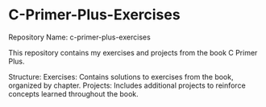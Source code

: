 # C-Primer-Plus-Exercises
Repository Name: c-primer-plus-exercises

This repository contains my exercises and projects from the book C Primer Plus.

Structure:
  Exercises: Contains solutions to exercises from the book, organized by chapter.
  Projects: Includes additional projects to reinforce concepts learned throughout the book.
